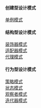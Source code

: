 #### 创建型设计模式
[单例模式](https://github.com/Laobalu/design-mode/tree/master/src/%E5%8D%95%E4%BE%8B%E6%A8%A1%E5%BC%8F)

#### 结构型设计模式
[装饰器模式](https://github.com/Laobalu/design-mode/tree/master/src/%E8%A3%85%E9%A5%B0%E5%99%A8%E6%A8%A1%E5%BC%8F)  
[适配器模式](https://github.com/Laobalu/design-mode/tree/master/src/%E9%80%82%E9%85%8D%E5%99%A8%E6%A8%A1%E5%BC%8F)  
[代理模式]()  

#### 行为型设计模式
[策略模式]()  
[状态模式]()  
[观察者模式]()  
[迭代器模式]()  